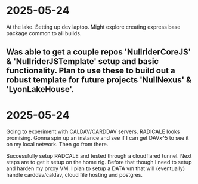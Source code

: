 # 2025-05-24
At the lake.  Setting up dev laptop.  Might explore creating express base package common to all builds.

Was able to get a couple repos 'NullriderCoreJS' & 'NullriderJSTemplate' setup and basic functionality.  Plan to use these to build out a robust template for future projects 'NullNexus' & 'LyonLakeHouse'.
---

# 2025-05-24
Going to experiment with CALDAV/CARDDAV servers.  RADICALE looks promising.  Gonna spin up an instance and see if I can get DAVx^5 to see it on my local network.  Then go from there.

Successfully setup RADCALE and tested through a cloudflared tunnel.  Next steps are to get it setup on the home rig.  Before that though I need to setup and harden my proxy VM.  I plan to setup a DATA vm that will (eventually) handle carddav/caldav, cloud file hosting and postgres.
